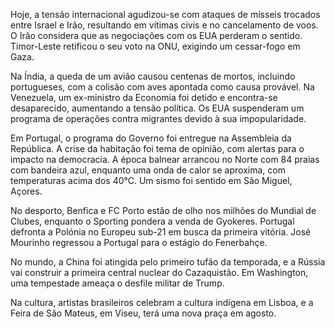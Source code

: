 Hoje, a tensão internacional agudizou-se com ataques de mísseis trocados entre Israel e Irão, resultando em vítimas civis e no cancelamento de voos. O Irão considera que as negociações com os EUA perderam o sentido. Timor-Leste retificou o seu voto na ONU, exigindo um cessar-fogo em Gaza.

Na Índia, a queda de um avião causou centenas de mortos, incluindo portugueses, com a colisão com aves apontada como causa provável. Na Venezuela, um ex-ministro da Economia foi detido e encontra-se desaparecido, aumentando a tensão política. Os EUA suspenderam um programa de operações contra migrantes devido à sua impopularidade.

Em Portugal, o programa do Governo foi entregue na Assembleia da República. A crise da habitação foi tema de opinião, com alertas para o impacto na democracia. A época balnear arrancou no Norte com 84 praias com bandeira azul, enquanto uma onda de calor se aproxima, com temperaturas acima dos 40°C. Um sismo foi sentido em São Miguel, Açores.

No desporto, Benfica e FC Porto estão de olho nos milhões do Mundial de Clubes, enquanto o Sporting pondera a venda de Gyokeres. Portugal defronta a Polónia no Europeu sub-21 em busca da primeira vitória. José Mourinho regressou a Portugal para o estágio do Fenerbahçe.

No mundo, a China foi atingida pelo primeiro tufão da temporada, e a Rússia vai construir a primeira central nuclear do Cazaquistão. Em Washington, uma tempestade ameaça o desfile militar de Trump.

Na cultura, artistas brasileiros celebram a cultura indígena em Lisboa, e a Feira de São Mateus, em Viseu, terá uma nova praça em agosto.